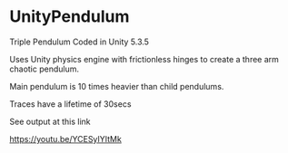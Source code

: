 # UnityPendulum
Triple Pendulum Coded in Unity 5.3.5

Uses Unity physics engine with frictionless hinges to create a three arm chaotic pendulum.

Main pendulum is 10 times heavier than child pendulums.

Traces have a lifetime of 30secs

See output at this link

https://youtu.be/YCESyIYItMk

